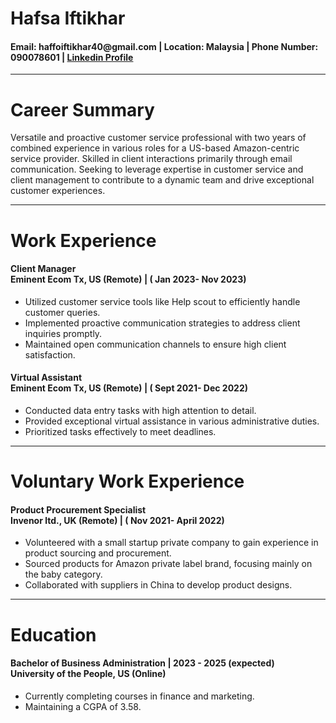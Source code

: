 <!DOCTYPE html>
<head>
    
</head>
<body>
    <h1>Hafsa Iftikhar</h1>
    <h4>Email: haffoiftikhar40@gmail.com | Location: Malaysia | Phone Number: 090078601 | <a href="https://www.linkedin.com/in/hafsaiftikhar009"> Linkedin Profile</a> </h4>
    <hr>
    <h1> Career Summary</h1>
    <p>Versatile and proactive customer service professional with two years of combined experience in various 
        roles for a US-based Amazon-centric service provider. Skilled in client interactions primarily through email 
        communication. Seeking to leverage expertise in customer service and client management to contribute to 
        a dynamic team and drive exceptional customer experiences.</p>
        <hr>
    <h1>Work Experience</h1>
    <h4>Client Manager <br> Eminent Ecom Tx, US (Remote) | ( Jan 2023- Nov 2023) </h4>
    <ul>
        <li>Utilized customer service tools like Help scout to efficiently handle customer queries.</li>
    <li>Implemented proactive communication strategies to address client inquiries promptly.</li>
  <li>Maintained open communication channels to ensure high client satisfaction.</li>
    </ul>
    <h4>Virtual Assistant <br> Eminent Ecom Tx, US (Remote) | ( Sept 2021- Dec 2022) </h4>
    <ul>
        <li>Conducted data entry tasks with high attention to detail.</li>
    <li>Provided exceptional virtual assistance in various administrative duties.</li>
  <li>Prioritized tasks effectively to meet deadlines.</li>
    </ul>
    <hr>
    <h1>Voluntary Work Experience</h1>
    <h4>Product Procurement Specialist <br> Invenor ltd., UK (Remote) | ( Nov 2021- April 2022) </h4>
    <ul>
        <li>Volunteered with a small startup private company to gain experience in product sourcing and 
            procurement.</li>
    <li>Sourced products for Amazon private label brand, focusing mainly on the baby category.</li>
  <li>Collaborated with suppliers in China to develop product designs.</li>
    </ul>
    <hr>
    <h1>Education</h1>
    <h4>Bachelor of Business Administration | 2023 - 2025 (expected) <br> University of the People, US (Online) </h4>
    <ul>
        <li>Currently completing courses in finance and marketing.</li>
    <li>Maintaining a CGPA of 3.58.</li>
    </ul>







</body>
